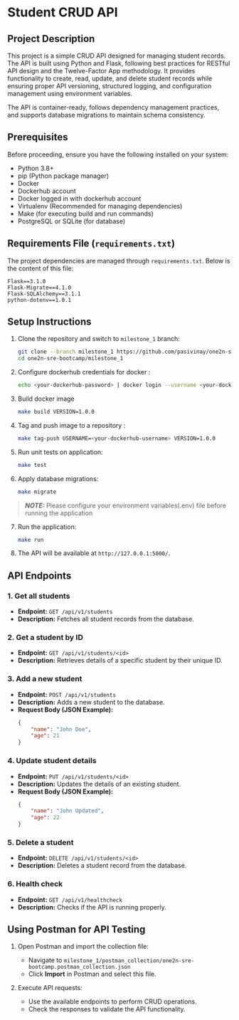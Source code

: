 # Student CRUD API

## Project Description

This project is a simple CRUD API designed for managing student records. The API is built using Python and Flask, following best practices for RESTful API design and the Twelve-Factor App methodology. It provides functionality to create, read, update, and delete student records while ensuring proper API versioning, structured logging, and configuration management using environment variables.

The API is container-ready, follows dependency management practices, and supports database migrations to maintain schema consistency.

## Prerequisites

Before proceeding, ensure you have the following installed on your system:

- Python 3.8+
- pip (Python package manager)
- Docker
- Dockerhub account
- Docker logged in with dockerhub account
- Virtualenv (Recommended for managing dependencies)
- Make (for executing build and run commands)
- PostgreSQL or SQLite (for database)

## Requirements File (`requirements.txt`)

The project dependencies are managed through `requirements.txt`. Below is the content of this file:

```
Flask==3.1.0
Flask-Migrate==4.1.0
Flask-SQLAlchemy==3.1.1
python-dotenv==1.0.1
```

## Setup Instructions

1. Clone the repository and switch to `milestone_1` branch:
    ```bash
    git clone --branch milestone_1 https://github.com/pasivinay/one2n-sre-bootcamp.git
    cd one2n-sre-bootcamp/milestone_1
    ```

2. Configure dockerhub credentials for docker :
    ```bash
    echo <your-dockerhub-password> | docker login --username <your-dockerhub-username> --password-stdin
    ```

3. Build docker image
    ```bash
    make build VERSION=1.0.0
    ```

4. Tag and push image to a repository :
    ```bash
    make tag-push USERNAME=<your-dockerhub-username> VERSION=1.0.0
    ```

5. Run unit tests on application:
    ```bash
    make test
    ```

6. Apply database migrations:
    ```bash
    make migrate
    ```

> **_NOTE:_**  Please configure your environment variables(.env) file before running the application

7. Run the application:
    ```bash
    make run
    ```

8. The API will be available at `http://127.0.0.1:5000/`.

## API Endpoints

### 1. Get all students
- **Endpoint:** `GET /api/v1/students`
- **Description:** Fetches all student records from the database.

### 2. Get a student by ID
- **Endpoint:** `GET /api/v1/students/<id>`
- **Description:** Retrieves details of a specific student by their unique ID.

### 3. Add a new student
- **Endpoint:** `POST /api/v1/students`
- **Description:** Adds a new student to the database.
- **Request Body (JSON Example):**
    ```json
    {
        "name": "John Doe",
        "age": 21
    }
    ```

### 4. Update student details
- **Endpoint:** `PUT /api/v1/students/<id>`
- **Description:** Updates the details of an existing student.
- **Request Body (JSON Example):**
    ```json
    {
        "name": "John Updated",
        "age": 22
    }
    ```

### 5. Delete a student
- **Endpoint:** `DELETE /api/v1/students/<id>`
- **Description:** Deletes a student record from the database.

### 6. Health check
- **Endpoint:** `GET /api/v1/healthcheck`
- **Description:** Checks if the API is running properly.


## Using Postman for API Testing

1. Open Postman and import the collection file:
   - Navigate to `milestone_1/postman_collection/one2n-sre-bootcamp.postman_collection.json`
   - Click **Import** in Postman and select this file.

2. Execute API requests:
   - Use the available endpoints to perform CRUD operations.
   - Check the responses to validate the API functionality.

